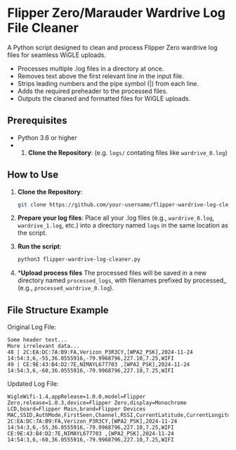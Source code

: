 # Flipper Zero/Marauder Wardrive Log File Cleaner

A Python script designed to clean and process Flipper Zero wardrive log files for seamless WiGLE uploads.

- Processes multiple .log files in a directory at once.
- Removes text above the first relevant line in the input file.
- Strips leading numbers and the pipe symbol (|) from each line.
- Adds the required preheader to the processed files.
- Outputs the cleaned and formatted files for WiGLE uploads.

## Prerequisites

- Python 3.6 or higher
- 1. **Clone the Repository**: (e.g. `logs/` contating files like `wardrive_0.log`)

## How to Use

1. **Clone the Repository**:
    ```bash
    git clone https://github.com/your-username/flipper-wardrive-log-cleaner.git
    ```
    
2. **Prepare your log files**:
   Place all your .log files (e.g., `wardrive_0.log`, `wardrive_1.log`, etc.) into a directory named `logs` in the same location as the script.

3. **Run the script**:
   ```bash
   python3 flipper-wardrive-log-cleaner.py

4. ***Upload process files**
   The processed files will be saved in a new directory named `processed_logs`, with filenames prefixed by processed_ (e.g., `processed_wardrive_0.log`).

## File Structure Example

Original Log File:
```
Some header text...
More irrelevant data...
48 | 2C:EA:DC:7A:B9:FA,Verizon_P3R3CY,[WPA2_PSK],2024-11-24 14:54:3,6,-55,36.0555916,-79.9968796,227.10,7.25,WIFI
49 | CE:9E:43:B4:D2:7E,NIMAYL677703 ,[WPA2_PSK],2024-11-24 14:54:3,6,-60,36.0555916,-79.9968796,227.10,7.25,WIFI
```
Updated Log File:
```
WigleWifi-1.4,appRelease=1.0.0,model=Flipper Zero,release=1.0.3,device=Flipper Zero,display=Monochrome LCD,board=Flipper Main,brand=Flipper Devices
MAC,SSID,AuthMode,FirstSeen,Channel,RSSI,CurrentLatitude,CurrentLongitude,AltitudeMeters,AccuracyMeters,Type
2C:EA:DC:7A:B9:FA,Verizon_P3R3CY,[WPA2_PSK],2024-11-24 14:54:3,6,-55,36.0555916,-79.9968796,227.10,7.25,WIFI
CE:9E:43:B4:D2:7E,NIMAYL677703 ,[WPA2_PSK],2024-11-24 14:54:3,6,-60,36.0555916,-79.9968796,227.10,7.25,WIFI
```
